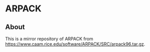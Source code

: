 # ARPACK
## About
This is a mirror repository of ARPACK from https://www.caam.rice.edu/software/ARPACK/SRC/arpack96.tar.gz.
